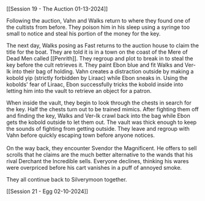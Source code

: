 [[Session 19 - The Auction 01-13-2024]]

Following the auction, Vahn and Walks return to where they found one of the cultists from before. They poison him in his sleep using a syringe too small to notice and steal his portion of the money for the key.

The next day, Walks posing as Fast returns to the auction house to claim the title for the boat. They are told it is in a town on the coast of the Mere of Dead Men called [[Penrith]]. They regroup and plot to break in to steal the key before the cult retrieves it. They paint Ebon blue and fit Walks and Ver-Ik into their bag of holding. Vahn creates a distraction outside by making a kobold yip (strictly forbidden by Liraac) while Ebon sneaks in. Using the kobolds' fear of Liraac, Ebon successfully tricks the kobold inside into letting him into the vault to retrieve an object for a patron. 

When inside the vault, they begin to look through the chests in search for the key. Half the chests turn out to be trained mimics. After fighting them off and finding the key, Walks and Ver-Ik crawl back into the bag while Ebon gets the kobold outside to let them out. The vault was thick enough to keep the sounds of fighting from getting outside. They leave and regroup with Vahn before quickly escaping town before anyone notices.\
\
On the way back, they encounter Svendor the Magnificent. He offers to sell scrolls that he claims are the much better alternative to the wands that his rival Derchant the Incredible sells. Everyone declines, thinking his wares were overpriced before his cart vanishes in a puff of annoyed smoke. 

They all continue back to Silverymoon together.

[[Session 21 - Egg 02-10-2024]]